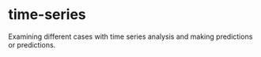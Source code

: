 # time-series
Examining different cases with time series analysis and making predictions or predictions.
